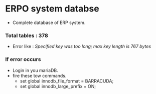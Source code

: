 # ERPO system databse
- Complete database of ERP system.

### Total tables : 378
 - Error like : *Specified key was too long; max key length is 767 bytes*
### If error occurs
- Login in you mariaDB.
- fire these tow commands.
  - set global innodb_file_format = BARRACUDA;
  - set global innodb_large_prefix = ON;

